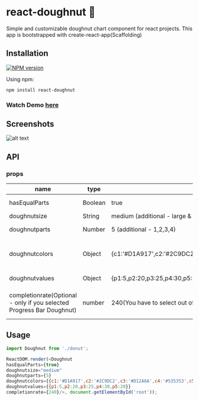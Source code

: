 # react-doughnut 🍩
Simple and customizable doughnut chart component for react projects. This app is bootstrapped with create-react-app(Scaffolding)

## Installation
[![NPM version](https://img.shields.io/badge/npm-1.1.8-brightgreen.svg)](https://www.npmjs.com/package/react-doughnut)

Using npm:
```
npm install react-doughnut
```

### Watch Demo [here](https://react-donut-mfquwypnpg.now.sh/)


## Screenshots
![alt text](https://i.imgur.com/KwOHGc9.png)


## API

### props

<table class="table table-bordered table-striped">
  <thead>
  <tr>
    <th style="width: 60px;">name</th>
    <th style="width: 50px;">type</th>
    <th style="width: 10px;">default</th>
    <th>description</th>
  </tr>
  </thead>
  <tbody>
    <tr>
      <td>hasEqualParts</td>
      <td>Boolean</td>
      <td>true</td>
      <td>Divides Donut in equal parts if value is "true". If "false" divided acc. to applied values</td>
    </tr>
    <tr>
      <td>doughnutsize</td>
      <td>String</td>
      <td>medium (additional - large & short)</td>
      <td>Specifies Size of Doughnut Chart</td>
    </tr>
    <tr>
      <td>doughnutparts</td>
      <td>Number</td>
      <td>5 (additional - 1,2,3,4)</td>
      <td>Parts as of Layer - specifies how many parts it will contain</td>
    </tr>
    <tr>
      <td>doughnutcolors</td>
      <td>Object</td>
      <td>{c1:'#D1A917',c2:'#2C9DC2',c3:'#D12A6A',c4:'#535353',c5:'#AC6946'}</td>
      <td>Pass Color Object in respect to parts you specified.for eg. 3 values({c1:'#D1A917',c2:'#2C9DC2',c3:'#D12A6A'}) if you applied for 3 parts()</td>
    </tr>
    <tr>
		  <td>doughnutvalues</td>
		  <td>Object</td>
		  <td>{p1:5,p2:20,p3:25,p4:30,p5:20}</td>
		  <td>Pass values if you passed "false" to `hasEqualParts` props. This will randomize values of specific parts. </td>
		</tr>
    <tr>
      <td>completionrate(Optional - only if you selected Progress Bar Doughnut)</td>
      <td>number</td>
      <td>240(You have to select out of 360. ie.e 240/360 that means 66%)</td>
      <td>Pass number value which is calculated out of 360 and percentage value is calculated. You will be prompted as to set circle as Set '+' '-' from which you can set</td>
    </tr>
  </tbody>
</table>

## Usage

```js
import Doughnut from './donut';

ReactDOM.render(<Doughnut 
hasEqualParts={true} 
doughnutsize="medium" 
doughnutparts={5} 
doughnutcolors={{c1:'#D1A917',c2:'#2C9DC2',c3:'#D12A6A',c4:'#535353',c5:'#AC6946'}} 
doughnutvalues={{p1:5,p2:20,p3:25,p4:30,p5:20}} 
completionrate={240}/>, document.getElementById('root'));
```

